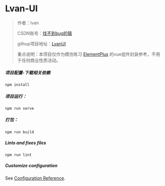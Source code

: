 # Lvan-UI

> 作者：lvan
>
> CSDN账号：[找不到bug的猿](https://blog.csdn.net/l508742729)
>
> githup项目地址：[LvanUI](https://github.com/lvan521/LvanUI)
>
> 重点说明：本项目仅作为模仿练习 [ElementPlus](https://element-plus.gitee.io/#/zh-CN/component/installation) 的vue组件封装参考，不用于任何商业性质活动。



##### 项目配置-下载相关依赖

```
npm install
```

##### 项目运行：
```
npm run serve
```

##### 打包：
```
npm run build
```

##### Lints and fixes files
```
npm run lint
```

##### Customize configuration
See [Configuration Reference](https://cli.vuejs.org/config/).
